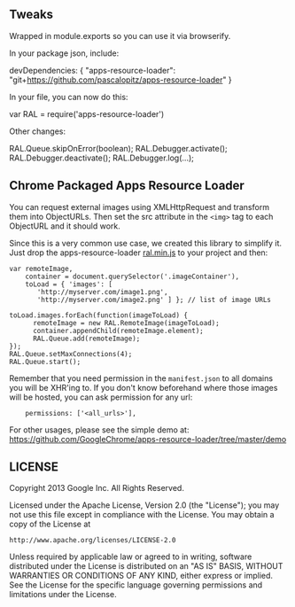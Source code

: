 ## Tweaks

Wrapped in module.exports so you can use it via browserify.

In your package json, include:

  devDependencies: {
    "apps-resource-loader": "git+https://github.com/pascalopitz/apps-resource-loader"
  }

In your file, you can now do this:

  var RAL = require('apps-resource-loader')

Other changes:

  RAL.Queue.skipOnError(boolean);
  RAL.Debugger.activate();
  RAL.Debugger.deactivate();
  RAL.Debugger.log(...);


## Chrome Packaged Apps Resource Loader

You can request external images using XMLHttpRequest and transform them into ObjectURLs. Then set the src attribute in the `<img>` tag to each ObjectURL and it should work.

Since this is a very common use case, we created this library to simplify it. Just drop the apps-resource-loader [ral.min.js](https://github.com/GoogleChrome/apps-resource-loader/blob/master/lib/ral.min.js) to your project and then:

    var remoteImage, 
        container = document.querySelector('.imageContainer'),
        toLoad = { 'images': [ 
           'http://myserver.com/image1.png', 
           'http://myserver.com/image2.png' ] }; // list of image URLs

    toLoad.images.forEach(function(imageToLoad) {
          remoteImage = new RAL.RemoteImage(imageToLoad);
          container.appendChild(remoteImage.element);
          RAL.Queue.add(remoteImage);
    });
    RAL.Queue.setMaxConnections(4);
    RAL.Queue.start();

Remember that you need permission in the `manifest.json` to all domains you will be XHR'ing to. If you don't know beforehand where those images will be hosted, you can ask permission for any url:

        permissions: ['<all_urls>'],

For other usages, please see the simple demo at:
https://github.com/GoogleChrome/apps-resource-loader/tree/master/demo

## LICENSE

Copyright 2013 Google Inc. All Rights Reserved.

Licensed under the Apache License, Version 2.0 (the "License");
you may not use this file except in compliance with the License.
You may obtain a copy of the License at

    http://www.apache.org/licenses/LICENSE-2.0

Unless required by applicable law or agreed to in writing, software
distributed under the License is distributed on an "AS IS" BASIS,
WITHOUT WARRANTIES OR CONDITIONS OF ANY KIND, either express or implied.
See the License for the specific language governing permissions and
limitations under the License.
